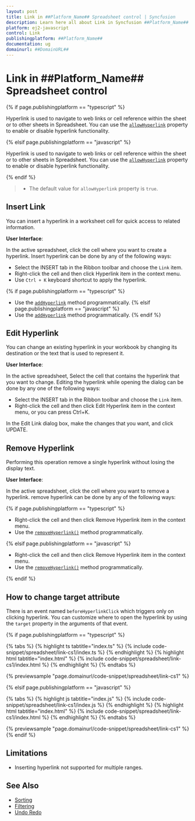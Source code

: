 ```yaml
---
layout: post
title: Link in ##Platform_Name## Spreadsheet control | Syncfusion
description: Learn here all about Link in Syncfusion ##Platform_Name## Spreadsheet control of Syncfusion Essential JS 2 and more.
platform: ej2-javascript
control: Link 
publishingplatform: ##Platform_Name##
documentation: ug
domainurl: ##DomainURL##
---
```


# Link in ##Platform_Name## Spreadsheet control

{% if page.publishingplatform == "typescript" %}

Hyperlink is used to navigate to web links or cell reference within the sheet or to other sheets in Spreadsheet. You can use the [`allowHyperlink`](https://ej2.syncfusion.com/documentation/api/spreadsheet/#allowhyperlink) property to enable or disable hyperlink functionality.

{% elsif page.publishingplatform == "javascript" %}

Hyperlink is used to navigate to web links or cell reference within the sheet or to other sheets in Spreadsheet. You can use the [`allowHyperlink`](https://ej2.syncfusion.com/javascript/documentation/api/spreadsheet/#allowhyperlink) property to enable or disable hyperlink functionality.

{% endif %}

> * The default value for `allowHyperlink` property is `true`.

## Insert Link

You can insert a hyperlink in a worksheet cell for quick access to related information.

**User Interface**:

In the active spreadsheet, click the cell where you want to create a hyperlink. Insert hyperlink can be done by any of the following ways:

* Select the INSERT tab in the Ribbon toolbar and choose the `Link` item.
* Right-click the cell and then click Hyperlink item in the context menu.
* Use `Ctrl + K` keyboard shortcut to apply the hyperlink.

{% if page.publishingplatform == "typescript" %}
* Use the [`addHyperlink`](https://ej2.syncfusion.com/documentation/api/spreadsheet/#addhyperlink) method programmatically.
{% elsif page.publishingplatform == "javascript" %}
* Use the [`addHyperlink`](https://ej2.syncfusion.com/javascript/documentation/api/spreadsheet/#addhyperlink) method programmatically.
{% endif %}
 
## Edit Hyperlink

You can change an existing hyperlink in your workbook by changing its destination or the text that is used to represent it.

**User Interface**:

In the active spreadsheet, Select the cell that contains the hyperlink that you want to change. Editing the hyperlink while opening the dialog can be done by any one of the following ways:

* Select the INSERT tab in the Ribbon toolbar and choose the `Link` item.
* Right-click the cell and then click Edit Hyperlink item in the context menu, or you can press Ctrl+K.

In the Edit Link dialog box, make the changes that you want, and click UPDATE.

## Remove Hyperlink

Performing this operation remove a single hyperlink without losing the display text.

**User Interface**:

In the active spreadsheet, click the cell where you want to remove a hyperlink. remove hyperlink can be done by any of the following ways:

{% if page.publishingplatform == "typescript" %}

* Right-click the cell and then click Remove Hyperlink item in the context menu.
* Use the [`removeHyperlink()`](https://ej2.syncfusion.com/documentation/api/spreadsheet/#removehyperlink) method programmatically.

{% elsif page.publishingplatform == "javascript" %}

* Right-click the cell and then click Remove Hyperlink item in the context menu.
* Use the [`removeHyperlink()`](https://ej2.syncfusion.com/javascript/documentation/api/spreadsheet/#removehyperlink) method programmatically.

{% endif %}

## How to change target attribute

There is an event named `beforeHyperlinkClick` which triggers only on clicking hyperlink. You can customize where to open the hyperlink by using the `target` property in the arguments of that event.

{% if page.publishingplatform == "typescript" %}

 {% tabs %}
{% highlight ts tabtitle="index.ts" %}
{% include code-snippet/spreadsheet/link-cs1/index.ts %}
{% endhighlight %}
{% highlight html tabtitle="index.html" %}
{% include code-snippet/spreadsheet/link-cs1/index.html %}
{% endhighlight %}
{% endtabs %}
        
{% previewsample "page.domainurl/code-snippet/spreadsheet/link-cs1" %}

{% elsif page.publishingplatform == "javascript" %}

{% tabs %}
{% highlight js tabtitle="index.js" %}
{% include code-snippet/spreadsheet/link-cs1/index.js %}
{% endhighlight %}
{% highlight html tabtitle="index.html" %}
{% include code-snippet/spreadsheet/link-cs1/index.html %}
{% endhighlight %}
{% endtabs %}

{% previewsample "page.domainurl/code-snippet/spreadsheet/link-cs1" %}
{% endif %}

## Limitations

* Inserting hyperlink not supported for multiple ranges.

## See Also

* [Sorting](./sort)
* [Filtering](./filter)
* [Undo Redo](./undo-redo)